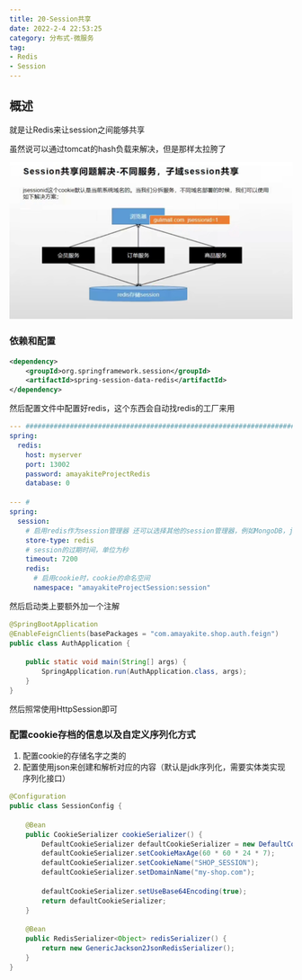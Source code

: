 ```yaml
---
title: 20-Session共享
date: 2022-2-4 22:53:25
category: 分布式-微服务
tag:
- Redis
- Session
---
```


## 概述

就是让Redis来让session之间能够共享

虽然说可以通过tomcat的hash负载来解决，但是那样太拉胯了

![image-20220204231014917](/images/SpringCloud/20-Session共享/image-20220204231014917.png)

### 依赖和配置

```xml
<dependency>
    <groupId>org.springframework.session</groupId>
    <artifactId>spring-session-data-redis</artifactId>
</dependency>
```

然后配置文件中配置好redis，这个东西会自动找redis的工厂来用

```yaml
--- #############################################################################
spring:
  redis:
    host: myserver
    port: 13002
    password: amayakiteProjectRedis
    database: 0

--- #
spring:
  session:
    # 启用redis作为session管理器 还可以选择其他的session管理器，例如MongoDB，jdbc等
    store-type: redis
    # session的过期时间，单位为秒
    timeout: 7200
    redis:
      # 启用cookie时，cookie的命名空间
      namespace: "amayakiteProjectSession:session"
```

然后启动类上要额外加一个注解

```java {1}
@SpringBootApplication
@EnableFeignClients(basePackages = "com.amayakite.shop.auth.feign")
public class AuthApplication {

    public static void main(String[] args) {
        SpringApplication.run(AuthApplication.class, args);
    }
}
```

然后照常使用HttpSession即可

### 配置cookie存档的信息以及自定义序列化方式

1. 配置cookie的存储名字之类的
2. 配置使用json来创建和解析对应的内容（默认是jdk序列化，需要实体类实现序列化接口）

```java
@Configuration
public class SessionConfig {

    @Bean
    public CookieSerializer cookieSerializer() {
        DefaultCookieSerializer defaultCookieSerializer = new DefaultCookieSerializer();
        defaultCookieSerializer.setCookieMaxAge(60 * 60 * 24 * 7);
        defaultCookieSerializer.setCookieName("SHOP_SESSION");
        defaultCookieSerializer.setDomainName("my-shop.com");

        defaultCookieSerializer.setUseBase64Encoding(true);
        return defaultCookieSerializer;
    }

    @Bean
    public RedisSerializer<Object> redisSerializer() {
        return new GenericJackson2JsonRedisSerializer();
    }
}
```
